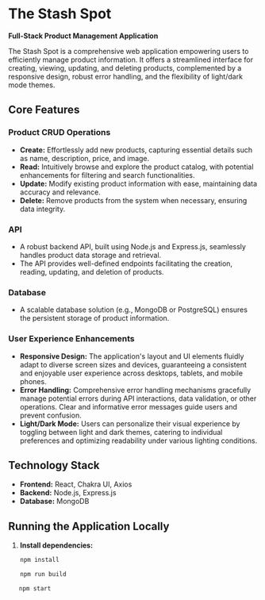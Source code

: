 # The Stash Spot

**Full-Stack Product Management Application**

The Stash Spot is a comprehensive web application empowering users to efficiently manage product information. It offers a streamlined interface for creating, viewing, updating, and deleting products, complemented by a responsive design, robust error handling, and the flexibility of light/dark mode themes.

## Core Features

### Product CRUD Operations

- **Create:** Effortlessly add new products, capturing essential details such as name, description, price, and image.
- **Read:** Intuitively browse and explore the product catalog, with potential enhancements for filtering and search functionalities.
- **Update:** Modify existing product information with ease, maintaining data accuracy and relevance.
- **Delete:** Remove products from the system when necessary, ensuring data integrity.

### API

- A robust backend API, built using Node.js and Express.js, seamlessly handles product data storage and retrieval.
- The API provides well-defined endpoints facilitating the creation, reading, updating, and deletion of products.

### Database

- A scalable database solution (e.g., MongoDB or PostgreSQL) ensures the persistent storage of product information.

### User Experience Enhancements

- **Responsive Design:** The application's layout and UI elements fluidly adapt to diverse screen sizes and devices, guaranteeing a consistent and enjoyable user experience across desktops, tablets, and mobile phones.
- **Error Handling:** Comprehensive error handling mechanisms gracefully manage potential errors during API interactions, data validation, or other operations. Clear and informative error messages guide users and prevent confusion.
- **Light/Dark Mode:** Users can personalize their visual experience by toggling between light and dark themes, catering to individual preferences and optimizing readability under various lighting conditions.

## Technology Stack

- **Frontend:** React, Chakra UI, Axios
- **Backend:** Node.js, Express.js
- **Database:** MongoDB

## Running the Application Locally

1. **Install dependencies:**
   ```bash
   npm install
   ```
   ```bash
   npm run build
   ```

```bash
   npm start
```
